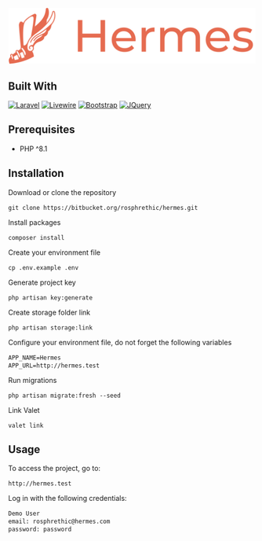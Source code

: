 ![Alt text](logo-2.svg)

## Built With

[![Laravel][Laravel.com]][Laravel-url]
[![Livewire][Livewire.com]][Livewire-url]
[![Bootstrap][Bootstrap.com]][Bootstrap-url]
[![JQuery][JQuery.com]][JQuery-url]

[Laravel.com]: https://img.shields.io/badge/Laravel-FF2D20?style=for-the-badge&logo=laravel&logoColor=white
[Laravel-url]: https://laravel.com

[Livewire.com]: https://img.shields.io/badge/Livewire-fb6fa9?style=for-the-badge&logo=livewire&logoColor=white
[Livewire-url]: https://jquery.com

[Bootstrap.com]: https://img.shields.io/badge/Bootstrap-563D7C?style=for-the-badge&logo=bootstrap&logoColor=white
[Bootstrap-url]: https://getbootstrap.com

[JQuery.com]: https://img.shields.io/badge/jQuery-0769AD?style=for-the-badge&logo=jquery&logoColor=white
[JQuery-url]: https://jquery.com

## Prerequisites

* PHP ^8.1

## Installation

Download or clone the repository
```
git clone https://bitbucket.org/rosphrethic/hermes.git
```

Install packages
```
composer install
```

Create your environment file
```
cp .env.example .env
```

Generate project key
```
php artisan key:generate
```

Create storage folder link
```
php artisan storage:link
```

Configure your environment file, do not forget the following variables
```
APP_NAME=Hermes
APP_URL=http://hermes.test
```

Run migrations
```
php artisan migrate:fresh --seed
```

Link Valet
```
valet link
```

## Usage

To access the project, go to:

```
http://hermes.test
```

Log in with the following credentials:
```
Demo User
email: rosphrethic@hermes.com
password: password
```
